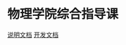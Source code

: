 # 物理学院综合指导课

[说明文档](https://wiki.server.phy.ruixiaolu.com/server/meetplan)
[开发文档](https://wiki.server.phy.ruixiaolu.com/server/meetplan/develop)